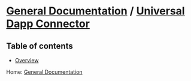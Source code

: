 # [General Documentation](../README.md) / [Universal Dapp Connector](README.md)

## Table of contents

- [Overview](overview.md)

Home: [General Documentation](../README.md)